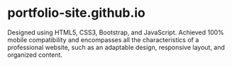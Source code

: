 # portfolio-site.github.io
Designed using HTML5, CSS3, Bootstrap, and JavaScript. Achieved 100% mobile compatibility and encompasses all the characteristics of a professional website, such as an adaptable design, responsive layout, and organized content.

